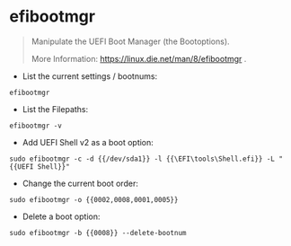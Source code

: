 # efibootmgr

> Manipulate the UEFI Boot Manager (the Bootoptions).
>
> More Information: https://linux.die.net/man/8/efibootmgr .

- List the current settings / bootnums:

`efibootmgr`

- List the Filepaths:

`efibootmgr -v`

- Add UEFI Shell v2 as a boot option:

`sudo efibootmgr -c -d {{/dev/sda1}} -l {{\EFI\tools\Shell.efi}} -L "{{UEFI Shell}}"`

- Change the current boot order:

`sudo efibootmgr -o {{0002,0008,0001,0005}}`

- Delete a boot option:

`sudo efibootmgr -b {{0008}} --delete-bootnum`
